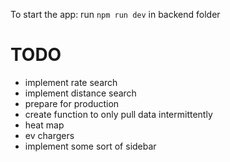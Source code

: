 To start the app:
run ```npm run dev``` in backend folder

# TODO

* implement rate search
* implement distance search
* prepare for production
* create function to only pull data intermittently
* heat map
* ev chargers
* implement some sort of sidebar 
